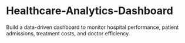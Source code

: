 # Healthcare-Analytics-Dashboard
Build a data-driven dashboard to monitor hospital performance, patient admissions, treatment costs, and doctor efficiency.
